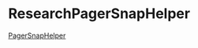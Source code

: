 # ResearchPagerSnapHelper

[PagerSnapHelper](https://developer.android.com/reference/android/support/v7/widget/PagerSnapHelper.html)
